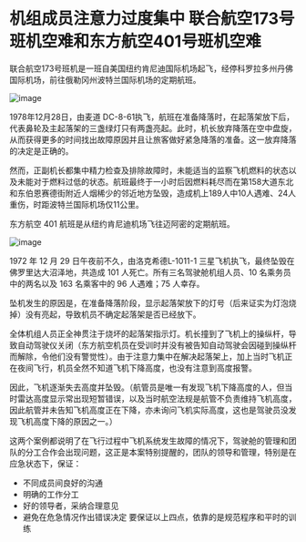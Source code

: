 # 机组成员注意力过度集中 联合航空173号班机空难和东方航空401号班机空难

联合航空173号班机是一班自美国纽约肯尼迪国际机场起飞，经停科罗拉多州丹佛国际机场，前往俄勒冈州波特兰国际机场的定期航班。

![image](https://github.com/user-attachments/assets/c81d1373-f722-46ff-aa32-e88b4bddc7b1)


1978年12月28日，由麦道 DC-8-61执飞，航班在准备降落时，在起落架放下后，代表鼻轮及主起落架的三盏绿灯只有两盏亮起。此时，机长放弃降落在空中盘旋，从而获得更多的时间找出故障原因并且让旅客做好紧急降落的准备。这一放弃降落的决定是正确的。

然而，正副机长都集中精力检查及排除故障时，未能适当的监察飞机燃料的状态以及未能对于燃料过低的状态。航班最终于一小时后因燃料耗尽而在第158大道东北和东伯恩赛德街附近人烟稀少的邻近地方坠毁，造成机上189人中10人遇难、24人重伤，时距波特兰国际机场仅11公里。

东方航空 401 航班是从纽约肯尼迪机场飞往迈阿密的定期航班。

![image](https://github.com/user-attachments/assets/f75360e3-5f0b-4e2d-a82d-db7a92af90f5)


1972 年 12 月 29 日午夜前不久，由洛克希德L-1011-1 三星飞机执飞，最终坠毁在佛罗里达大沼泽地，共造成 101 人死亡。所有三名驾驶舱机组人员、10 名乘务员中的两名以及 163 名乘客中的 96 人遇难；75 人幸存。

坠机发生的原因是，在准备降落阶段，显示起落架放下的灯号（后来证实为灯泡烧掉）没有亮起，导致机员不确定起落架是否已经放下。

全体机组人员正全神贯注于烧坏的起落架指示灯。机长撞到了飞机上的操纵杆，导致自动驾驶仪关闭（东方航空机员在受训时并没有被告知自动驾驶会因碰到操纵杆而解除，令他们没有警觉性）。由于注意力集中在解决起落架上，加上当时飞机正在夜间飞行，机员全然不知道飞机下降高度，也没有注意到高度报警。

因此，飞机逐渐失去高度并坠毁。（航管员是唯一有发现飞机下降高度的人，但当时雷达高度显示常出现短暂错误，以及当时航空法规是航管不负责维持飞机高度，因此航管并未告知飞机高度正在下降，亦未询问飞机实际高度，这也是驾驶员没发现飞机高度下降的原因之一。）

这两个案例都说明了在飞行过程中飞机系统发生故障的情况下，驾驶舱的管理和团队的分工合作会出现问题，这正是本案特别提醒的，团队的领导和管理，特别是在应急状态下，保证：
 - 不同成员间良好的沟通
 - 明确的工作分工
 - 好的领导者，采纳合理意见
 - 避免在危急情况作出错误决定
要保证以上四点，依靠的是规范程序和平时的训练
